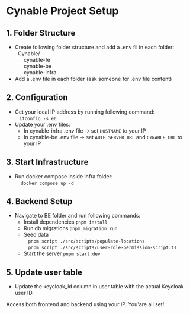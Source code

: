 # Cynable Project Setup
## 1. Folder Structure  
   - Create following folder structure and add a .env fil in each folder:  
     &nbsp;&nbsp;Cynable/  
     &nbsp;&nbsp;&nbsp;&nbsp;&nbsp;&nbsp;cynable-fe  
     &nbsp;&nbsp;&nbsp;&nbsp;&nbsp;&nbsp;cynable-be  
     &nbsp;&nbsp;&nbsp;&nbsp;&nbsp;&nbsp;cynable-infra  
   - Add a .env file in each folder (ask someone for .env file content)

## 2. Configuration
   - Get your local IP address by running following command:  
      &nbsp;&nbsp;&nbsp;`ifconfig -s e0`  
   - Update your .env files:
     - In cynable-infra .env file -> set `HOSTNAME` to your IP
     - In cynable-be .env file -> set `AUTH_SERVER_URL` and `CYNABLE_URL` to your IP

## 3. Start Infrastructure  
   -  Run docker compose inside infra folder:  
      &nbsp;&nbsp;&nbsp; `docker compose up -d`

## 4. Backend Setup  
   - Navigate to BE folder and run following commands:  
     - Install dependencies `pnpm install`
     - Run db migrations `pnpm migration:run`
     - Seed data  
       &nbsp;&nbsp;&nbsp;`pnpm script ./src/scripts/populate-locations`  
       &nbsp;&nbsp;&nbsp;`pnpm script ./src/scripts/user-role-permission-script.ts`
     - Start the server `pnpm start:dev`  

## 5. Update user table  
   - Update the keycloak_id column in user table with the actual Keycloak user ID.

     


Access both frontend and backend using your IP. You'are all set!

     
    
    
   
